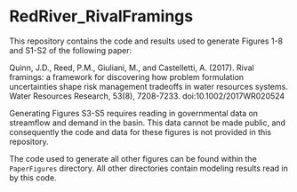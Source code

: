 # RedRiver_RivalFramings

This repository contains the code and results used to generate Figures 1-8 and S1-S2 of the following paper:

Quinn, J.D., Reed, P.M., Giuliani, M., and Castelletti, A. (2017). Rival framings: a framework for discovering how problem formulation uncertainties shape risk management tradeoffs in water resources systems. Water Resources Research, 53(8), 7208-7233. doi:10.1002/2017WR020524

Generating Figures S3-S5 requires reading in governmental data on streamflow and demand in the basin. This data cannot be made public, and consequently the code and data for these figures is not provided in this repository.

The code used to generate all other figures can be found within the `PaperFigures` directory. All other directories contain modeling results read in by this code.

